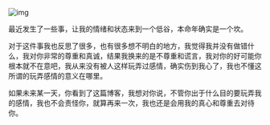 ![img](https://api.darwin.fun/images/serve?name=BLOG_13_IMG_01.jpg)

最近发生了一些事，让我的情绪和状态来到一个低谷，本命年确实是一个坎。


对于这件事我也反思了很多，也有很多想不明白的地方，我觉得我并没有做错什么，我对你非常的尊重和真诚，结果我换来的是不尊重和谎言，我对你的好可能你根本就不在意吧，我从来没有被人这样玩弄过感情，确实伤到我心了，我也不懂这所谓的玩弄感情的意义在哪里。


如果未来某一天，你看到了这篇博客，我想对你说，不管你出于什么目的要玩弄我的感情，我也不会责怪你，就算再来一次，我也还是会用我的真心和尊重去对待你。